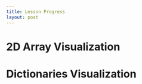 ```yaml
---
title: Lesson Progress
layout: post
---
```


# 2D Array Visualization

<div style="margin: auto;"> 
  <canvas id="canvas"> </canvas>
</div>

<script>
const data = [
  [1, 2, 3],
  [4, 5, 6],
  [7, 8, 9]
];


function drawArray(data) {
  const canvas = document.getElementById('canvas');
  const context = canvas.getContext('2d');
  const cellWidth = 50;
  const cellHeight = 50;

  // Loop through the rows and columns of the 2D array
  for (let row = 0; row < data.length; row++) {
    for (let col = 0; col < data[row].length; col++) {
      const value = data[row][col];
      const x = col * cellWidth;
      const y = row * cellHeight;

      // Draw a rectangle for each cell, with the value as the fill color
      context.fillStyle = `rgb(${value}, ${value}, ${value})`;
      context.fillRect(x, y, cellWidth, cellHeight);

      // Add a border around the rectangle
      context.strokeStyle = '#000';
      context.strokeRect(x, y, cellWidth, cellHeight);
    }
  }
}

drawArray(data);
</script>

# Dictionaries Visualization
<canvas id="canvas2" width="500" height="500" style="margin:auto"></canvas>
<script>
  const dict = {
    "key1": "value1",
    "key2": "value2",
    "key3": "value3",
    "key4": "value4"
  };
  const canvas = document.getElementById("canvas2");
  const ctx = canvas.getContext("2d");
  const dictKeys = Object.keys(dict);
  const dictValues = Object.values(dict);
  const dictSize = Object.keys(dict).length;
  const dictHeight = dictSize * 50;
  let y = 50;
  ctx.font = "16px Arial";
  ctx.fillStyle = "black";
  ctx.textAlign = "left";
  ctx.fillText("Dictionary", 10, y - 20);
  for (let i = 0; i < dictSize; i++) {
    ctx.fillStyle = "lightgray";
    ctx.fillRect(10, y, 200, 30);
    ctx.fillStyle = "black";
    ctx.fillText(dictKeys[i], 20, y + 20);
    ctx.fillText(dictValues[i], 120, y + 20);
    y += 50;
  }
  y = dictHeight + 50;
    y += 50;
  }
</script>